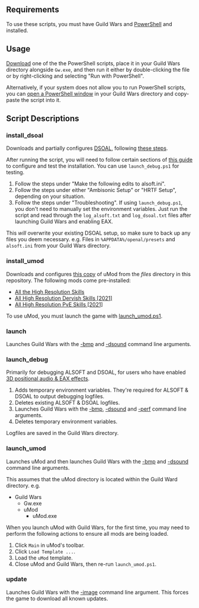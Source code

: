 ## Requirements

To use these scripts, you must have Guild Wars and [PowerShell](https://github.com/PowerShell/PowerShell/releases) and  installed.

## Usage

[Download](https://www.wikihow.com/Download-a-File-from-GitHub) one of the the PowerShell scripts, place it in your Guild Wars directory alongside `Gw.exe`, and then run it either by double-clicking the file or by right-clicking and selecting "Run with PowerShell".

Alternatively, if your system does not allow you to run PowerShell scripts, you can [open a PowerShell window](https://adamtheautomator.com/windows-open-powershell-in-a-folder/) in your Guild Wars directory and copy-paste the script into it.

## Script Descriptions

### install_dsoal

Downloads and partially configures [DSOAL](https://github.com/ChthonVII/dsoal-GW1), following [these steps](https://old.reddit.com/r/GuildWars/comments/nj6b30/announcing_dsoalgw1_3d_positional_audio_and_eax/).

After running the script, you will need to follow certain sections of [this guide](https://old.reddit.com/r/GuildWars/comments/nj6b30/announcing_dsoalgw1_3d_positional_audio_and_eax/) to configure and test the installation. You can use `launch_debug.ps1` for testing.

1. Follow the steps under "Make the following edits to alsoft.ini".
2. Follow the steps under either "Ambisonic Setup" or "HRTF Setup", depending on your situation.
3. Follow the steps under "Troubleshooting". If using `launch_debug.ps1`, you don't need to manually set the environment variables. Just run the script and read through the `log_alsoft.txt` and `log_dsoal.txt` files after launching Guild Wars and enabling EAX.

This _will_ overwrite your existing DSOAL setup, so make sure to back up any files you deem necessary. e.g. Files in `%APPDATA%/openal/presets` and `alsoft.ini` from your Guild Wars directory.

### install_umod

Downloads and configures [this copy](https://github.com/Valkryst/Guild_Wars_Scripts/blob/main/files/uMod.zip) of uMod from the _files_ directory in this repository. The following mods come pre-installed:

* [All the High Resolution Skills](https://wiki.guildwars.com/wiki/Player-made_Modifications/Skills_Index#All_the_High_Resolution_Skills)
* [All High Resolution Dervish Skills [2021]](https://wiki.guildwars.com/wiki/Player-made_Modifications/Skills_Index#All_High_Resolution_Dervish_Skills_.5B2021.5D)
* [All High Resolution PvE Skills [2021]](https://wiki.guildwars.com/wiki/Player-made_Modifications/Skills_Index#All_High_Resolution_PvE_Skills_.5B2021.5D)

To use uMod, you must launch the game with [launch_umod.ps1](https://github.com/Valkryst/Guild_Wars_Scripts/blob/main/launch_umod.ps1).

### launch

Launches Guild Wars with the [-bmp](https://wiki.guildwars.com/wiki/Command_line_arguments#-bmp) and [-dsound](https://wiki.guildwars.com/wiki/Command_line_arguments#-dsound) command line arguments.

### launch_debug

Primarily for debugging ALSOFT and DSOAL, for users who have enabled [3D positional audio & EAX effects](https://old.reddit.com/r/GuildWars/comments/nj6b30/announcing_dsoalgw1_3d_positional_audio_and_eax/).

1. Adds temporary environment variables. They're required for ALSOFT & DSOAL to output debugging logfiles.
2. Deletes existing ALSOFT & DSOAL logfiles.
3. Launches Guild Wars with the [-bmp](https://wiki.guildwars.com/wiki/Command_line_arguments#-bmp), [-dsound](https://wiki.guildwars.com/wiki/Command_line_arguments#-dsound) and [-perf](https://wiki.guildwars.com/wiki/Command_line_arguments#-perf) command line arguments.
4. Deletes temporary environment variables.

Logfiles are saved in the Guild Wars directory.

### launch_umod

Launches uMod and then launches Guild Wars with the [-bmp](https://wiki.guildwars.com/wiki/Command_line_arguments#-bmp) and [-dsound](https://wiki.guildwars.com/wiki/Command_line_arguments#-dsound) command line arguments.

This assumes that the uMod directory is located within the Guild Ward directory. e.g.

* Guild Wars
    * Gw.exe
    * uMod
        * uMod.exe

When you launch uMod with Guild Wars, for the first time, you may need to perform the following actions to ensure all mods are being loaded.

1. Click `Main` in uMod's toolbar.
2. Click `Load Template ...`.
3. Load the `uMod` template.
4. Close uMod and Guild Wars, then re-run `launch_umod.ps1`.

### update

Launches Guild Wars with the [-image](https://wiki.guildwars.com/wiki/Command_line_arguments#-image) command line argument. This forces the game to download all known updates.
